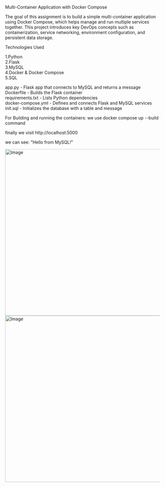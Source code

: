 Multi-Container Application with Docker Compose

The goal of this assignment is to build a simple multi-container application using Docker Compose, which helps manage and run multiple services together. 
This project introduces key DevOps concepts such as containerization, service networking, environment configuration, and persistent data storage.

Technologies Used

 1.Python  
 2.Flask  
 3.MySQL  
 4.Docker & Docker Compose  
 5.SQL

app.py - Flask app that connects to MySQL and returns a message  
Dockerfile - Builds the Flask container  
requirements.txt - Lists Python dependencies  
docker-compose.yml - Defines and connects Flask and MySQL services  
init.sql - Initializes the database with a table and message

For Building and running the containers: we use docker compose up --build command

finally we visit http://localhost:5000

we can see: "Hello from MySQL!"

<img width="960" height="540" alt="Image" src="https://github.com/user-attachments/assets/6385e6bc-cdc0-4bcb-8367-e177f819d028" />

<img width="954" height="540" alt="Image" src="https://github.com/user-attachments/assets/7c5aa316-ef16-498b-9257-577141fa91e2" />


 
